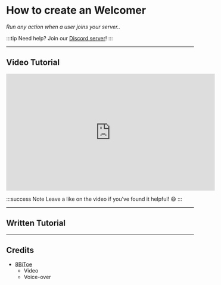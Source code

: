 # How to create an Welcomer
*Run any action when a user joins your server..*

:::tip
Need help? Join our [Discord server](https://dsc.gg/inventutor)!
:::

***

## Video Tutorial

<iframe width="560" height="315" src="https://www.youtube-nocookie.com/embed/4wURm-KNRC8?si=HN7eLFCxX3fYBthP" title="YouTube video player" frameborder="0" allow="accelerometer; autoplay; clipboard-write; encrypted-media; gyroscope; picture-in-picture; web-share" referrerpolicy="strict-origin-when-cross-origin" allowfullscreen></iframe>

:::success Note
Leave a like on the video if you've found it helpful! 😄
:::

***

## Written Tutorial



***

## Credits
- [8BiToe](https://8bitoe.carrd.co)
  - Video
  - Voice-over
